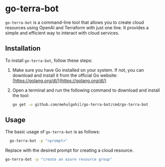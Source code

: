 # go-terra-bot

`go-terra-bot` is a command-line tool that allows you to create cloud resources using OpenAI and Terraform with just one line. It provides a simple and efficient way to interact with cloud services.

## Installation

To install `go-terra-bot`, follow these steps:

1. Make sure you have Go installed on your system. If not, you can download and install it from the official Go website: [https://golang.org/dl/](https://golang.org/dl/)

2. Open a terminal and run the following command to download and install the tool:

   ```bash
   go get -u github.com/mehulgohil/go-terra-bot/cmd/go-terra-bot

## Usage

The basic usage of `go-terra-bot` is as follows:

```bash
  go-terra-bot -p "<prompt>"
```

Replace <prompt> with the desired prompt for creating a cloud resource.

```bash
go-terra-bot -p "create an azure resource group"
```
